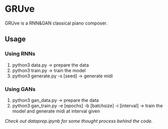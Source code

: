 # GRUve

GRUve is a RNN&GAN classical piano composer.

## Usage

### Using RNNs
1. python3 data.py -> prepare the data
2. python3 train.py -> train the model
3. python3 generate.py -s [seed] -> generate midi

### Using GANs
1. python3 gan_data.py -> prepare the data
2. python3 gan_train.py -e [epochs] -b [batchsize] -i [interval] -> train the model and generate midi at interval given

*Check out dataprep.ipynb for some thought process behind the code.*
